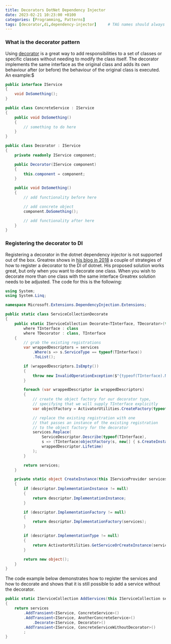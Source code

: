 ```yaml
---
title: Decorators DotNet Dependency Injector
date: 2023-02-21 10:23:00 +0100
categories: [Programming, Patterns]
tags: [decorator,di,dependency-injector]     # TAG names should always be lowercase
---
```


### What is the decorator pattern

Using [decorator](https://en.wikipedia.org/wiki/Decorator_pattern) is a great way to add responsibilities to a set of classes or specific classes without needing to modify the class itself. The decorator implements the same interface as the original class and adds its own behaviour after (or before) the behaviour of the original class is executed. An example:$

```csharp
public interface IService
{
    void DoSomething();
}

public class ConcreteService : IService
{
    public void DoSomething()
    {
        // something to do here
    }
}

public class Decorator : IService
{
    private readonly IService component;

    public Decorator(IService component)
    {
        this.component = component;
    }

    public void DoSomething()
    {
        // add functionality before here

        // add concrete object
        component.DoSomething();

        // add functionality after here
    }
}
```

### Registering the decorator to DI

Registering a decorator in the dotnet dependency injector is not supported out of the box. Greatrex shows in [his blog in 2018](https://greatrexpectations.com/2018/10/25/decorators-in-net-core-with-dependency-injection) a couple of strategies of how to register a decorator to the DI of dotnet. His proposed solution works great, but only when you want to decorate one class. When you wish to decorate more than one class with the same interface Greatrex solution needs to be adjusted. The code for this is the following:

```csharp
using System;
using System.Linq;

namespace Microsoft.Extensions.DependencyInjection.Extensions;

public static class ServiceCollectionDecorate
{
    public static IServiceCollection Decorate<TInterface, TDecorator>(this IServiceCollection services)
        where TInterface : class
        where TDecorator : class, TInterface
    {
        // grab the existing registrations
        var wrappedDescriptors = services
            .Where(s => s.ServiceType == typeof(TInterface))
            .ToList();

        if (wrappedDescriptors.IsEmpty())
        {
            throw new InvalidOperationException($"{typeof(TInterface).Name} is not registered");
        }

        foreach (var wrappedDescriptor in wrappedDescriptors)
        {
            // create the object factory for our decorator type,
            // specifying that we will supply TInterface explicitly
            var objectFactory = ActivatorUtilities.CreateFactory(typeof(TDecorator), new[] { typeof(TInterface) });

            // replace the existing registration with one
            // that passes an instance of the existing registration
            // to the object factory for the decorator
            services.Replace(
                ServiceDescriptor.Describe(typeof(TInterface),
                s => (TInterface)objectFactory(s, new[] { s.CreateInstance(wrappedDescriptor) }),
                wrappedDescriptor.Lifetime)
            );
        }

        return services;
    }

    private static object CreateInstance(this IServiceProvider services, ServiceDescriptor descriptor)
    {
        if (descriptor.ImplementationInstance != null)
        {
            return descriptor.ImplementationInstance;
        }

        if (descriptor.ImplementationFactory != null)
        {
            return descriptor.ImplementationFactory(services);
        }

        if (descriptor.ImplementationType != null)
        {
            return ActivatorUtilities.GetServiceOrCreateInstance(services, descriptor.ImplementationType);
        }

        return new object();
    }
}
```

The code example below demonstrates how to register the services and how to decorate and shows that it is still possible to add a service without the decorator. 

```csharp
public static IServiceCollection AddServices(this IServiceCollection services)
{
    return services
        .AddTransient<IService, ConcreteService>()
        .AddTransient<IService, AnotherConcreteService>()
            .Decorate<IService, Decorator>()
        .AddTransient<IService, ConcreteServiceWithoutDecorator>()
        ;
}

```
